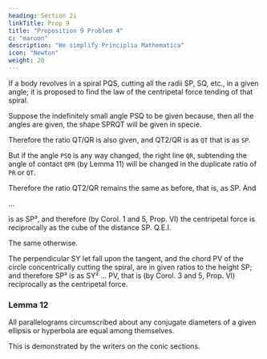 ```yaml
---
heading: Section 2i
linkTitle: Prop 9
title: "Proposition 9 Problem 4"
c: "maroon"
description: "We simplify Principlia Mathematica"
icon: "Newton"
weight: 20
---
```



If a body revolves in a spiral PQS, cutting all the radii SP, SQ, etc., in a given angle; it is proposed to find the law of the centripetal force tending of that spiral.

Suppose the indefinitely small angle PSQ to be given because, then all the angles are given, the shape SPRQT will be given in specie.

Therefore the ratio QT/QR is also given, and QT2/QR is as `QT` that is as `SP`. 

But if the angle `PSQ` is any way changed, the right line `QR`, subtending the angle of contact `QPR` (by Lemma 11) will be changed in the duplicate ratio of `PR` or `QT`.

Therefore the ratio QT2/QR remains the same as before, that is, as SP. And 

...

is as SP³, and therefore (by Corol. 1 and 5, Prop. VI) the centripetal force is reciprocally as the cube of the distance SP.   Q.E.I.


The same otherwise.

The perpendicular SY let fall upon the tangent, and the chord PV of the circle concentrically cutting the spiral, are in given ratios to the height SP; and therefore SP³ is as SY² ... PV, that is (by Corol. 3 and 5, Prop. VI) reciprocally as the centripetal force.

### Lemma 12

All parallelograms circumscribed about any conjugate diameters of a given ellipsis or hyperbola are equal among themselves.

This is demonstrated by the writers on the conic sections.

